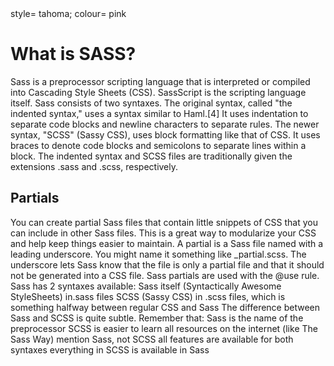 <html>
style= tahoma; colour= pink <h1> What is SASS? </h1>
Sass is a preprocessor scripting language that is interpreted or compiled into Cascading Style Sheets (CSS). SassScript is the scripting language itself. Sass consists of two syntaxes. The original syntax, called "the indented syntax," uses a syntax similar to Haml.[4] It uses indentation to separate code blocks and newline characters to separate rules. The newer syntax, "SCSS" (Sassy CSS), uses block formatting like that of CSS. It uses braces to denote code blocks and semicolons to separate lines within a block. The indented syntax and SCSS files are traditionally given the extensions .sass and .scss, respectively.
<br>
<h2>Partials</h2>
You can create partial Sass files that contain little snippets of CSS that you can include in other Sass files. This is a great way to modularize your CSS and help keep things easier to maintain. A partial is a Sass file named with a leading underscore. You might name it something like _partial.scss. The underscore lets Sass know that the file is only a partial file and that it should not be generated into a CSS file. Sass partials are used with the @use rule.
<br>
Sass has 2 syntaxes available:
Sass itself (Syntactically Awesome StyleSheets) in.sass files
SCSS (Sassy CSS) in .scss files, which is something halfway between regular CSS and Sass
The difference between Sass and SCSS is quite subtle.
Remember that:
Sass is the name of the preprocessor
SCSS is easier to learn
all resources on the internet (like The Sass Way) mention Sass, not SCSS
all features are available for both syntaxes
everything in SCSS is available in Sass


</html>
